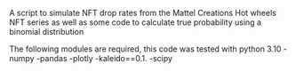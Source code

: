 A script to simulate NFT drop rates from the Mattel Creations Hot wheels NFT series as well as some code to calculate true probability using a binomial distribution

The following modules are required, this code was tested with python 3.10
-numpy
-pandas
-plotly
-kaleido==0.1.
-scipy
